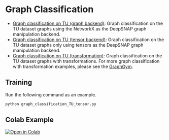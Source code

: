 # Graph Classification

* [Graph classification on TU (graph backend)](graph_classification_TU.py): Graph classification on the TU dataset graphs using the NetworkX as the DeepSNAP graph manipulation backend.
* [Graph classification on TU (tensor backend)](graph_classification_TU_tensor.py): Graph classification on the TU dataset graphs only using tensors as the DeepSNAP graph manipulation backend.
* [Graph classification on TU (transformation)](graph_classification_TU_transform.py): Graph classification on the TU dataset graphs with transformations. For more graph classification with transformation examples, please see the [GraphGym](https://github.com/snap-stanford/GraphGym).

## Training

Run the following command as an example.

```sh
python graph_classification_TU_tensor.py
```

## Colab Example

[![Open in Colab](https://colab.research.google.com/assets/colab-badge.svg)](https://colab.research.google.com/drive/1EwPZXpmG1Sbbfkq1g8QJhpflXBCzaQJI?usp=sharing)
